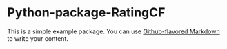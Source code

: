 # Python-package-RatingCF

This is a simple example package. You can use
[Github-flavored Markdown](https://guides.github.com/features/mastering-markdown/)
to write your content.